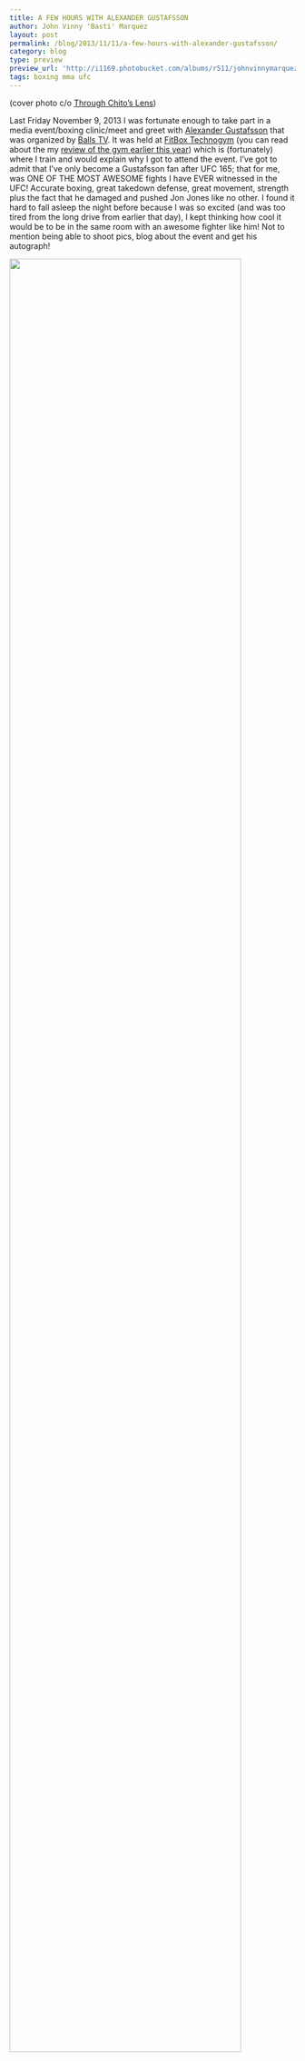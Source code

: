 ```yaml
---
title: A FEW HOURS WITH ALEXANDER GUSTAFSSON
author: John Vinny 'Basti' Marquez
layout: post
permalink: /blog/2013/11/11/a-few-hours-with-alexander-gustafsson/
category: blog
type: preview
preview_url: 'http://i1169.photobucket.com/albums/r511/johnvinnymarquez/gus_zps85a60893.jpg'
tags: boxing mma ufc
---
```

(cover photo c/o [Through Chito&#8217;s Lens][1])

Last Friday November 9, 2013 I was fortunate enough to take part in a media event/boxing clinic/meet and greet with <a href="https://www.facebook.com/AlexTheMauler" target="_blank">Alexander Gustafsson</a> that was organized by [Balls TV][2]. It was held at <a href="http://www.fitboxtechnogym.com/" target="_blank">FitBox Technogym</a> (you can read about the my <a href="http://johnvinnymarquez.net/blog/2013/03/07/fitbox-technogym/" target="_blank">review of the gym earlier this year</a>) which is (fortunately) where I train and would explain why I got to attend the event. I&#8217;ve got to admit that I&#8217;ve only become a Gustafsson fan after UFC 165; that for me, was ONE OF THE MOST AWESOME fights I have EVER witnessed in the UFC! Accurate boxing, great takedown defense, great movement, strength plus the fact that he damaged and pushed Jon Jones like no other. I found it hard to fall asleep the night before because I was so excited (and was too tired from the long drive from earlier that day), I kept thinking how cool it would be to be in the same room with an awesome fighter like him! Not to mention being able to shoot pics, blog about the event and get his autograph!

<div class="centered">
  <img src="http://i1169.photobucket.com/albums/r511/johnvinnymarquez/IMG_5422_zpsa5048f8b.jpg" width="90%" />
</div>
<div class="caption-text">
  My goal was to take pictures (which didn&#8217;t happen) and blog about the event. But, yeah.
</div>

### The set-up  
We were notified a day before by the <a href="https://www.facebook.com/photo.php?fbid=362359857242858&set=a.218329181645927.72058.216251481853697&type=1" target="_blank">FitBox Technogym Facebook page</a> that it would be open to members who wanted to workout from 10am-3pm and that the event would start at 3pm. I arrived at around 3:30pm thinking I was late but it turns out that the 3pm call time was for the staff to be able to prepare for the start of the event at 4pm. While waiting, I got the chance to meet with <a href="https://www.facebook.com/chito.luna.1" target="_blank">Chito Luna</a> and his team as they were setting up for the shoot. We chatted for a while and got photography tips from him (especially about Tamron and Sigma lenses :p). Gustafsson arrived at around 3:45pm and I tried to take a few picture but I found it hard since I only had the Canon with the 50mm with me. I forgot my Olympus cam (which was what I used for the wide angle shots) at the gym&#8217;s lobby/couch where Alexander and his team were lounging. I couldn&#8217;t get my stuff while he was there and surrounded by his bodyguards so I just waited until the event started to quickly get my cam.  It was actually my first time attending a media event and I was clueless. People were running around placing banners, setting up photo/video equipment, removing gym equipment to clear some space so I just tried to be ninja-like and not to be in anyone&#8217;s way.

<div class="centered">
  <img src="http://i1169.photobucket.com/albums/r511/johnvinnymarquez/IMG_5417_zpsed272f19.jpg" width="90%" />
</div>
<div class="caption-text">
  Removing some of the punching bags for the event
</div>

<div class="centered">
  <img src="http://i1169.photobucket.com/albums/r511/johnvinnymarquez/IMG_5427_zps15a2c8ea.jpg" width="90%" />
</div>
<div class="caption-text">
  Setting up lights after clearing up the floor
</div>

There were only a small number of gym members who actually went to the event. There were some who signed up but didn&#8217;t show up. At least the familiar faces were there so I wasn&#8217;t as lonely as I thought I would be. Lol.

<div class="centered">
  <img src="http://i1169.photobucket.com/albums/r511/johnvinnymarquez/IMG_5431_zps73301a33.jpg" width="90%" />
</div>
<div class="caption-text">
  Some of the gym&#8217;s staff and members (apologies for the blurred shot)
</div>

At around 4pm we were informed that the event was about to start, so I prepared my cameras. The host introduced Alexander as he walked through the gym&#8217;s door and the event was in full swing. As I was happily (and star-struck) clicking away, I was told by Gerry that I should change my clothes and take part of the Boxing Clinic (good thing I brought clothes!). So I quickly left my gear with him, changed quickly and jumped into the fray.

<div class="centered">
  <img src="http://i1169.photobucket.com/albums/r511/johnvinnymarquez/IMG_5435_zpsb4405168.jpg" width="90%" />
</div>
<div class="caption-text">
  The &#8220;Mauler&#8221;
</div>

### Boxing 'Clinic';
I&#8217;m sorry, I don&#8217;t have lots pictures of the clinic since I was participating in the clinic. To make it up to you, I&#8217;ll try to describe the clinic as detailed as I can and promise to post another article if I get to borrow photos from <a href="https://www.facebook.com/chito.luna.90" target="_blank">Through Chito&#8217;s Lens</a>(<a href="https://www.facebook.com/chito.luna.1" target="_blank">Chito Luna</a> and co.). Ok, so onto the clinic proper&#8230;

Alexander made us do some warm ups (calisthenics) first then some footwork while doing punches/upper-body movements/combos inside the ring, promptly telling us tips like &#8220;guard your chin&#8221; (and sometimes saying &#8220;chin down!&#8221;), &#8220;protect your body, body shots hurt&#8221;, &#8220;the most important thing is balance&#8221; and &#8220;mix it up&#8221;. Whenever he observed us doing movements that could be corrected, he would stop us and demonstrate how it should be done. After that we were grouped by twos and were instructed to act as leader and follower in a footwork exercise that he likened to dancing. The leader would either move forward, sideways, backwards or angle out and the follower should be able to respond and mirror the move while promptly maintaining striking range (<a href="http://en.wikipedia.org/wiki/Maai" target="_blank">Maai</a> or whatever term you want to use for distance). After a few back and forth sessions, the exercise was modified to allow the follower to have the chance to respond and attack. Alexander would signal the leader(s) to step-in and the follower would respond by angling out and attacking from the side. He stressed that for this exercise to be effective, the leader had to be really good at leading in order for the follower to be able to learn. For the last exercise, he made us do some sort of sparring session: we had to touch our opponent&#8217;s shoulders (to simulate an attack) and at the same time defend our shoulders. It was a fun exercise. I realized how I&#8217;ve grown with boxing with the activity. Its not much but I did make some progress.

In summary, my favourite takeaway is &#8220;always master the basics, then develop your own style&#8221;.

<div class="centered">
  <img src="http://i1169.photobucket.com/albums/r511/johnvinnymarquez/IMG_5450_zps3c0a32f5.jpg" width="90%" />
</div>
<div class="caption-text">
  Doing drills (thanks to <a href="https://www.facebook.com/gerrypaul.azarcon" target="_blank">Gerry</a> for the pic)
</div>

**Autograph signing**  
After the boxing clinic we were asked to fall in line for merchandise signing. Most of the items that were brought to the event were of course boxing gloves.

<div class="centered">
  <img src="http://i1169.photobucket.com/albums/r511/johnvinnymarquez/PB095459_zps00fff133.jpg" width="90%" />
</div>
<div class="caption-text">
  Mario gets interviewed while waiting in line
</div>

<div class="centered">
  <img src="http://i1169.photobucket.com/albums/r511/johnvinnymarquez/IMG_5428_zpsbb640006.jpg width="90%" />
</div>
<div class="caption-text">
  Is that you Manny?
</div>

One of the instructors Mario &#8220;The Monster&#8221; Sismundo, a celebrity of sorts because he looks like Manny Pacquiao; the resemblance is so uncanny that Alexander even joked about it.

<div class="centered">
  <img src="http://i1169.photobucket.com/albums/r511/johnvinnymarquez/PB095460_zps5f2dd528.jpg" width="90%" />
</div>
<div class="caption-text">
  Roco&#8217;s autographed MMA gloves
</div>

<div class="centered">
  <img src="http://i1169.photobucket.com/albums/r511/johnvinnymarquez/PB095462_zps4fa204bd.jpg" width="90%" />
</div>
<div class="caption-text">
  Aizza poses for a pic after getting her gloves signed
</div>

<div class="centered">
  <img src="http://i1169.photobucket.com/albums/r511/johnvinnymarquez/PB095473_zps1e91114d.jpg" width="90%" />
</div>
<div class="caption-text">
  Me watching my gloves get signed
</div>

<div class="centered">
  <img src="http://i1169.photobucket.com/albums/r511/johnvinnymarquez/PB095476_zps7756ed3a.jpg" width="90%" />
</div>
<div class="caption-text">
  The happy kid with his newly autographed toy
</div>

<div class="centered">
  <img src="http://i1169.photobucket.com/albums/r511/johnvinnymarquez/PB095490_zpscdad1162.jpg" width="90%" />
</div>
<div class="caption-text">
  Roco with the promotional poster
</div>

I forgot to bring my FitBox shirt so I was forced to use my gloves for the autograph. From now on, I have to use my gf&#8217;s gloves for practice&#8230; I sure hope they fit!

<div class="centered">
  <img src="http://i1169.photobucket.com/albums/r511/johnvinnymarquez/PB095487_zps1f2afb85.jpg" width="90%" />
</div>
<div class="caption-text">
  Autographed
</div>

In closing, I think Alexander Gustafsson is a good guy and an awesome athlete. He taught us the best he can in a humid tropical boxing gym coming from Sweden. I wish for him to succeed and gain the UFC Light Heavyweight championship, I hope he takes that belt from Jon Jones and I&#8217;m hoping to see an awesome KO the next time they meet up in the octagon. I&#8217;ll be rooting for him!

Thank you [Balls TV][2] for bringing him to the Philippines! Thanks to the <a href="http://www.fitboxtechnogym.com/" target="_blank">FitBox Technogym</a> family: <a href="https://www.facebook.com/tame.cruz" target="_blank">Roco Cruz</a>, <a href="https://www.facebook.com/gerrypaul.azarcon" target="_blank">Gerry Azarcon</a>, <a href="https://www.facebook.com/aizbaby" target="_blank">Aizza Baltazar</a>, <a href="https://www.facebook.com/chito.luna.1" target="_blank">Chito Luna</a>, <a href="https://www.facebook.com/mars.sismundo" target="_blank">Mario Sismundo</a>, <a href="https://www.facebook.com/jayson.rotoni.5" target="_blank">Jayson Rotoni</a>, <a href="https://www.facebook.com/wow.cruz.1" target="_blank">Wow Cruz</a>, <a href="https://www.facebook.com/jojo.apas1" target="_blank">Jojo Apas</a>.

So&#8230; when will the Korean Zombie and Edson Barbosa visit the Philippines?

[1]: https://www.facebook.com/chito.luna.90
[2]: http://ballschannel.studio23.tv/news/689